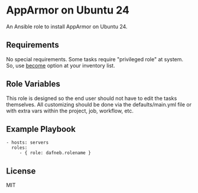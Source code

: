 AppArmor on Ubuntu 24
=====================

An Ansible role to install AppArmor on Ubuntu 24.

Requirements
------------

No special requirements. Some tasks require "privileged role" at system. So, use [become](https://docs.ansible.com/ansible/latest/playbook_guide/playbooks_privilege_escalation.html#using-become) option at your inventory list.

Role Variables
--------------

This role is designed so the end user should not have to edit the tasks themselves. All customizing should be done via the defaults/main.yml file or with extra vars within the project, job, workflow, etc.

Example Playbook
----------------

    - hosts: servers
      roles:
         - { role: dafneb.rolename }

License
-------

MIT

